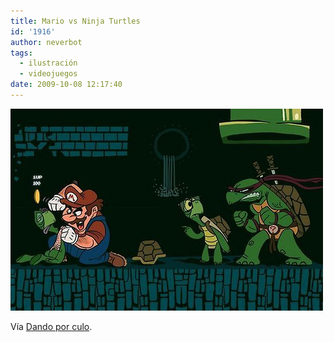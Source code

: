 ```yaml
---
title: Mario vs Ninja Turtles
id: '1916'
author: neverbot
tags:
  - ilustración
  - videojuegos
date: 2009-10-08 12:17:40
---
```


[![](./mario-vs-ninja-turtles/tumblr_kp0xl8LkJ01qzoz68o1_500.jpg)](http://dandoporculo.com/post/176338478)

Vía [Dando por culo](http://dandoporculo.com/post/176338478).